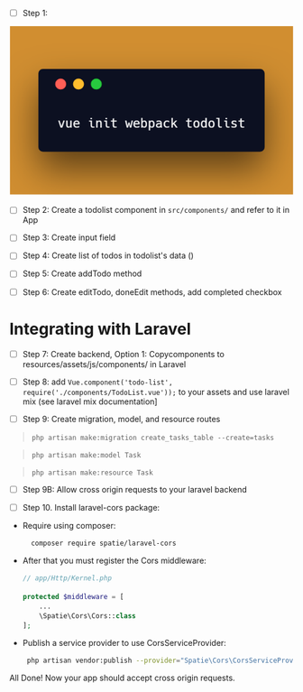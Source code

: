 - [ ] Step 1: 
 
![vuecli prompts](vueinit.png)

- [ ] Step 2: Create a todolist component in `src/components/` and refer to it in App

- [ ] Step 3: Create input field

- [ ] Step 4: Create list of todos in todolist's data ()  

- [ ] Step 5: Create addTodo method

- [ ] Step 6: Create editTodo,  doneEdit methods,  add completed checkbox


# Integrating with Laravel

- [ ] Step 7: Create backend, Option 1: Copycomponents to resources/assets/js/components/ in Laravel

- [ ] Step 8:  add `Vue.component('todo-list', require('./components/TodoList.vue'));` to your assets and use laravel mix (see laravel mix documentation]

- [ ] Step 9: Create migration, model, and resource routes 


> `php artisan make:migration create_tasks_table --create=tasks`

> `php artisan make:model Task`

> `php artisan make:resource Task`

- [ ] Step 9B: Allow cross origin requests to your laravel backend

- [ ] Step 10. Install laravel-cors package:

* Require using composer:

  ```bash
    composer require spatie/laravel-cors
  ```


* After that you must register the Cors middleware:

  ```php
  // app/Http/Kernel.php

  protected $middleware = [
      ...
      \Spatie\Cors\Cors::class
  ];
  ```

* Publish a service provider to use CorsServiceProvider:
  ```bash
   php artisan vendor:publish --provider="Spatie\Cors\CorsServiceProvider" --tag="config"`
   ```
All Done! Now your app should accept cross origin requests.
